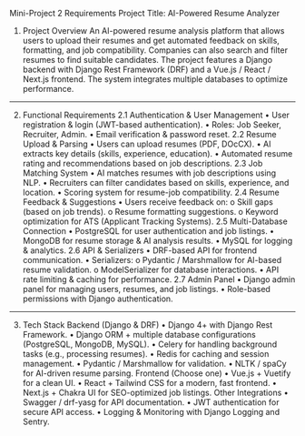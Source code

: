 Mini-Project 2 Requirements
Project Title: AI-Powered Resume Analyzer
1. Project Overview
An AI-powered resume analysis platform that allows users to upload their resumes and get automated feedback on skills, formatting, and job compatibility. Companies can also search and filter resumes to find suitable candidates. The project features a Django backend with Django Rest Framework (DRF) and a Vue.js / React / Next.js frontend. The system integrates multiple databases to optimize performance.
________________________________________
2. Functional Requirements
2.1 Authentication & User Management
•	User registration & login (JWT-based authentication).
•	Roles: Job Seeker, Recruiter, Admin.
•	Email verification & password reset.
2.2 Resume Upload & Parsing
•	Users can upload resumes (PDF, DOcCX).
•	AI extracts key details (skills, experience, education).
•	Automated resume rating and recommendations based on job descriptions.
2.3 Job Matching System
•	AI matches resumes with job descriptions using NLP.
•	Recruiters can filter candidates based on skills, experience, and location.
•	Scoring system for resume-job compatibility.
2.4 Resume Feedback & Suggestions
•	Users receive feedback on:
o	Skill gaps (based on job trends).
o	Resume formatting suggestions.
o	Keyword optimization for ATS (Applicant Tracking Systems).
2.5 Multi-Database Connection
•	PostgreSQL for user authentication and job listings.
•	MongoDB for resume storage & AI analysis results.
•	MySQL for logging & analytics.
2.6 API & Serializers
•	DRF-based API for frontend communication.
•	Serializers:
o	Pydantic / Marshmallow for AI-based resume validation.
o	ModelSerializer for database interactions.
•	API rate limiting & caching for performance.
2.7 Admin Panel
•	Django admin panel for managing users, resumes, and job listings.
•	Role-based permissions with Django authentication.
________________________________________
3. Tech Stack
Backend (Django & DRF)
•	Django 4+ with Django Rest Framework.
•	Django ORM + multiple database configurations (PostgreSQL, MongoDB, MySQL).
•	Celery for handling background tasks (e.g., processing resumes).
•	Redis for caching and session management.
•	Pydantic / Marshmallow for validation.
•	NLTK / spaCy for AI-driven resume parsing.
Frontend (Choose one)
•	Vue.js + Vuetify for a clean UI.
•	React + Tailwind CSS for a modern, fast frontend.
•	Next.js + Chakra UI for SEO-optimized job listings.
Other Integrations
•	Swagger / drf-yasg for API documentation.
•	JWT authentication for secure API access.
•	Logging & Monitoring with Django Logging and Sentry.

